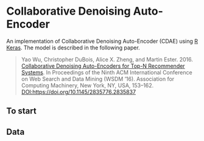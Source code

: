 Collaborative Denoising Auto-Encoder
================

An implementation of Collaborative Denoising Auto-Encoder (CDAE) using
[R Keras](https://keras.rstudio.com/index.html). The model is described
in the following paper.

> Yao Wu, Christopher DuBois, Alice X. Zheng, and Martin Ester. 2016.
> [Collaborative Denoising Auto-Encoders for Top-N Recommender
> Systems](http://alicezheng.org/papers/wsdm16-cdae.pdf). In Proceedings
> of the Ninth ACM International Conference on Web Search and Data
> Mining (WSDM ’16). Association for Computing Machinery, New York, NY,
> USA, 153–162. <DOI:https://doi.org/10.1145/2835776.2835837>

## To start

## Data
